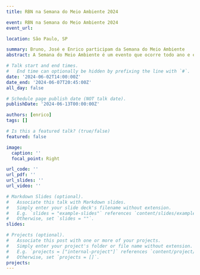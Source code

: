 ```yaml
---
title: RBN na Semana do Meio Ambiente 2024

event: RBN na Semana do Meio Ambiente 2024
event_url: 

location: São Paulo, SP

summary: Bruno, José e Enrico participam da Semana do Meio Ambiente
abstract: A Semana do Meio Ambiente é um evento que ocorre todo ano e é promovido pelo Governo do Estado de São Paulo via Secretária de Meio Ambiente, Infraestrutura e Logística (SEMIL). Com uma programação diversificada de atividades dos dias 2 a 7 de junho, no domingo (02/06) foi realizada a bioblitz no Parque Ecológico Tietê (PET) pela manhã. Os membros da RBN (Bruno, José e Enrico) participaram da atividade auxiliando na busca por espécies e falando um pouco mais do uso da plataforma iNaturalist, tanto na contribuição para o conhecimento da biodiversidade do PET quanto pelo amplo uso do iNaturalist em outros parques urbanos da cidade de São Paulo.

# Talk start and end times.
#   End time can optionally be hidden by prefixing the line with `#`.
date: '2024-06-02T14:00:00Z'
date_end: '2024-06-07T20:45:00Z'
all_day: false

# Schedule page publish date (NOT talk date).
publishDate: '2024-06-13T00:00:00Z'

authors: [enrico]
tags: []

# Is this a featured talk? (true/false)
featured: false

image:
  caption: ''
  focal_point: Right

url_code: ''
url_pdf: ''
url_slides: ''
url_video: ''

# Markdown Slides (optional).
#   Associate this talk with Markdown slides.
#   Simply enter your slide deck's filename without extension.
#   E.g. `slides = "example-slides"` references `content/slides/example-slides.md`.
#   Otherwise, set `slides = ""`.
slides:

# Projects (optional).
#   Associate this post with one or more of your projects.
#   Simply enter your project's folder or file name without extension.
#   E.g. `projects = ["internal-project"]` references `content/project/deep-learning/index.md`.
#   Otherwise, set `projects = []`.
projects:
---
```


